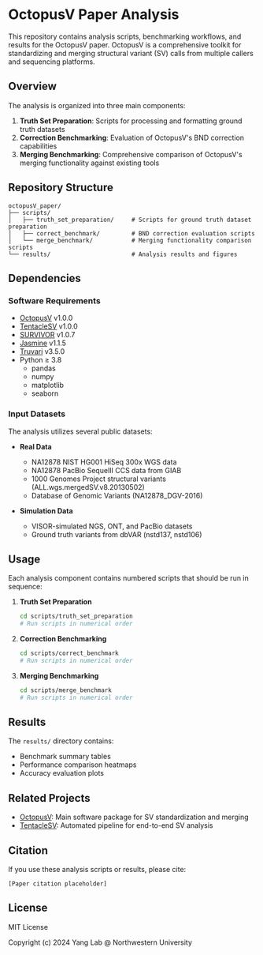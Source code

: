 # OctopusV Paper Analysis

This repository contains analysis scripts, benchmarking workflows, and results for the OctopusV paper. OctopusV is a comprehensive toolkit for standardizing and merging structural variant (SV) calls from multiple callers and sequencing platforms.

## Overview

The analysis is organized into three main components:
1. **Truth Set Preparation**: Scripts for processing and formatting ground truth datasets
2. **Correction Benchmarking**: Evaluation of OctopusV's BND correction capabilities
3. **Merging Benchmarking**: Comprehensive comparison of OctopusV's merging functionality against existing tools

## Repository Structure

```
octopusV_paper/
├── scripts/
│   ├── truth_set_preparation/     # Scripts for ground truth dataset preparation
│   ├── correct_benchmark/         # BND correction evaluation scripts
│   └── merge_benchmark/           # Merging functionality comparison scripts
└── results/                       # Analysis results and figures
```

## Dependencies

### Software Requirements
- [OctopusV](https://github.com/ylab-hi/octopusV) v1.0.0
- [TentacleSV](https://github.com/ylab-hi/TentacleSV) v1.0.0
- [SURVIVOR](https://github.com/fritzsedlazeck/SURVIVOR) v1.0.7
- [Jasmine](https://github.com/mkirsche/Jasmine) v1.1.5
- [Truvari](https://github.com/ACEnglish/truvari) v3.5.0
- Python ≥ 3.8
  - pandas
  - numpy
  - matplotlib
  - seaborn

### Input Datasets
The analysis utilizes several public datasets:

- **Real Data**
  - NA12878 NIST HG001 HiSeq 300x WGS data
  - NA12878 PacBio SequelII CCS data from GIAB
  - 1000 Genomes Project structural variants (ALL.wgs.mergedSV.v8.20130502)
  - Database of Genomic Variants (NA12878_DGV-2016)

- **Simulation Data**
  - VISOR-simulated NGS, ONT, and PacBio datasets
  - Ground truth variants from dbVAR (nstd137, nstd106)

## Usage

Each analysis component contains numbered scripts that should be run in sequence:

1. **Truth Set Preparation**
   ```bash
   cd scripts/truth_set_preparation
   # Run scripts in numerical order
   ```

2. **Correction Benchmarking**
   ```bash
   cd scripts/correct_benchmark
   # Run scripts in numerical order
   ```

3. **Merging Benchmarking**
   ```bash
   cd scripts/merge_benchmark
   # Run scripts in numerical order
   ```

## Results

The `results/` directory contains:
- Benchmark summary tables
- Performance comparison heatmaps
- Accuracy evaluation plots

## Related Projects

- [OctopusV](https://github.com/ylab-hi/octopusV): Main software package for SV standardization and merging
- [TentacleSV](https://github.com/ylab-hi/TentacleSV): Automated pipeline for end-to-end SV analysis

## Citation

If you use these analysis scripts or results, please cite:
```
[Paper citation placeholder]
```

## License

MIT License

Copyright (c) 2024 Yang Lab @ Northwestern University
